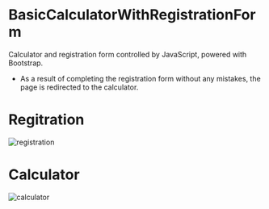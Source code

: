 # BasicCalculatorWithRegistrationForm
Calculator and registration form controlled by JavaScript, powered with Bootstrap.
* As a result of completing the registration form without any mistakes, the page is redirected to the calculator.

# Regitration

![registration](https://user-images.githubusercontent.com/69761460/143402867-f88f9689-c011-46a1-b3c5-13ab051c3d95.PNG)


# Calculator 

![calculator](https://user-images.githubusercontent.com/69761460/143402641-35dc9f1f-bc42-4d85-afbb-a5bfa592434f.PNG)


